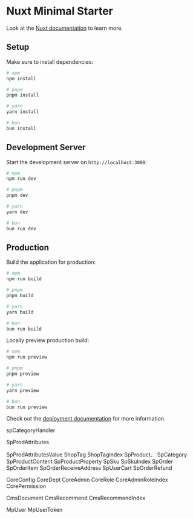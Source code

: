 # Nuxt Minimal Starter

Look at the [Nuxt documentation](https://nuxt.com/docs/getting-started/introduction) to learn more.

## Setup

Make sure to install dependencies:

```bash
# npm
npm install

# pnpm
pnpm install

# yarn
yarn install

# bun
bun install
```

## Development Server

Start the development server on `http://localhost:3000`:

```bash
# npm
npm run dev

# pnpm
pnpm dev

# yarn
yarn dev

# bun
bun run dev
```

## Production

Build the application for production:

```bash
# npm
npm run build

# pnpm
pnpm build

# yarn
yarn build

# bun
bun run build
```

Locally preview production build:

```bash
# npm
npm run preview

# pnpm
pnpm preview

# yarn
yarn preview

# bun
bun run preview
```

Check out the [deployment documentation](https://nuxt.com/docs/getting-started/deployment) for more information.

spCategoryHandler

SpProdAttributes

SpProdAttributesValue
ShopTag
ShopTagIndex
SpProduct、
SpCategory
SpProductContent
SpProductProperty
SpSku
SpSkuIndex
SpOrder
SpOrderItem
SpOrderReceiveAddress
SpUserCart
SpOrderRefund

CoreConfig
CoreDept
CoreAdmin
CoreRole
CoreAdminRoleIndex
CorePermission

CmsDocument
CmsRecommend
CmsRecommendIndex


MpUser
MpUserToken